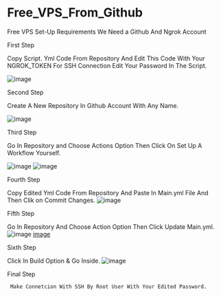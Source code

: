 # Free_VPS_From_Github
Free VPS Set-Up
Requirements
We Need a Github And Ngrok Account

First Step
 
 Copy Script. Yml Code From Repository And Edit This Code With Your NGROK_TOKEN 
 For SSH Connection Edit Your Password In The Script.

 ![image](https://github.com/saajan-verma/Free_VPS_From_Github/assets/96654364/1ae2ef22-779c-4456-ac99-44f540063e41)

Second Step
  
  Create A New Repository In Github Account With Any Name.

![image](https://github.com/saajan-verma/Free_VPS_From_Github/assets/96654364/7e80e8b3-6f5c-44ea-93da-33303e24dec0)


Third Step

 Go In  Repository and Choose Actions Option Then Click On Set Up A Workflow Yourself. 

 ![image](https://github.com/saajan-verma/Free_VPS_From_Github/assets/96654364/59587fdb-00f9-4c52-b303-b7a3e685ee9e)
 ![image](https://github.com/saajan-verma/Free_VPS_From_Github/assets/96654364/ac814a95-0181-4e5f-bb7c-f456e56d78e4)


Fourth Step

 Copy Edited Yml Code From Repository And Paste In Main.yml File And Then Clik on Commit Changes.
 ![image](https://github.com/saajan-verma/Free_VPS_From_Github/assets/96654364/ec66390c-8536-48b6-bf6f-109562e73751)

 
Fifth Step

  Go In Repository And Choose Action Option Then Click Update Main.yml.
  ![image](https://github.com/saajan-verma/Free_VPS_From_Github/assets/96654364/fe8efac6-ed4b-4b2f-88f2-b4bde1f64e93)
  [image](https://github.com/saajan-verma/Free_VPS_From_Github/assets/96654364/c8b5cd6b-c885-4e59-bf96-9ab92cdd9e6e)


Sixth Step

   Click In Build Option & Go Inside.
   ![image](https://github.com/saajan-verma/Free_VPS_From_Github/assets/96654364/82378d69-e32d-4ba4-b600-c34a5e255b31)


 Final Step

     Make Connetcion With SSH By Root User With Your Edited Password.
     
